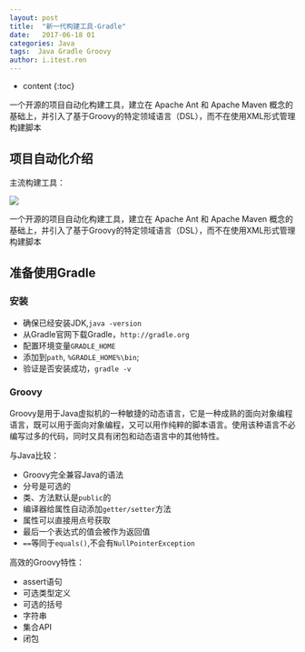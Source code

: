```yaml
---
layout: post
title:  "新一代构建工具-Gradle"
date:   2017-06-18 01
categories: Java
tags:  Java Gradle Groovy
author: i.itest.ren
---
```


* content
{:toc}

一个开源的项目自动化构建工具，建立在 Apache Ant 和 Apache Maven 概念的基础上，并引入了基于Groovy的特定领域语言（DSL），而不在使用XML形式管理构建脚本








## 项目自动化介绍 ##

主流构建工具：

![](http://itest-1251159418.costj.myqcloud.com/%E4%B8%BB%E6%B5%81%E6%9E%84%E5%BB%BA%E5%B7%A5%E5%85%B7.png)

一个开源的项目自动化构建工具，建立在 Apache Ant 和 Apache Maven 概念的基础上，并引入了基于Groovy的特定领域语言（DSL），而不在使用XML形式管理构建脚本


## 准备使用Gradle ##

### 安装 ###

- 确保已经安装JDK,`java -version`
- 从Gradle官网下载Gradle，`http://gradle.org`
- 配置环境变量`GRADLE_HOME`
- 添加到`path`, `%GRADLE_HOME%\bin`;
- 验证是否安装成功，`gradle -v`

### Groovy ###

Groovy是用于Java虚拟机的一种敏捷的动态语言，它是一种成熟的面向对象编程语言，既可以用于面向对象编程，又可以用作纯粹的脚本语言。使用该种语言不必编写过多的代码，同时又具有闭包和动态语言中的其他特性。

与Java比较：

- Groovy完全兼容Java的语法
- 分号是可选的
- 类、方法默认是`public`的
- 编译器给属性自动添加`getter/setter`方法
- 属性可以直接用点号获取
- 最后一个表达式的值会被作为返回值
- `==`等同于`equals()`,不会有`NullPointerException`

高效的Groovy特性：

- assert语句
- 可选类型定义
- 可选的括号
- 字符串
- 集合API
- 闭包